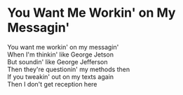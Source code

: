 # You Want Me Workin' on My Messagin'

You want me workin' on my messagin'  
When I'm thinkin' like George Jetson  
But soundin' like George Jefferson  
Then they're questionin' my methods then  
If you tweakin' out on my texts again  
Then I don't get reception here
